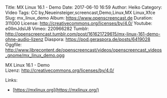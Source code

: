 Title: MX Linux 16.1 - Demo
Date: 2017-06-10 16:59
Author: Heiko
Category: Video
Tags: CC by,Neueinsteiger,screencast,Demo,Linux,MX Linux,Xfce
Slug: mx_linux_demo
Album: https://www.openscreencast.de
Duration: 311000
License: http://creativecommons.org/licenses/by/4.0/
Youtube: e0IImJdsIJ8
Vimeo: 220966282
Tumblr: http://openscreencast.tumblr.com/post/161621729615/mx-linux-161-demo-ohne-audio-lizenz
Diaspora: https://pod.geraspora.de/posts/6419028
Oggfile: http://www.librecontent.de/openscreencast/videos/openscreencast_videos_gnome/mx_linux_demo.ogg

MX Linux 16.1 - Demo  
Lizenz: <http://creativecommons.org/licenses/by/4.0/>  
  

Links:

  * [https://mxlinux.org](https://mxlinux.org/)

